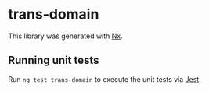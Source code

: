 # trans-domain

This library was generated with [Nx](https://nx.dev).

## Running unit tests

Run `ng test trans-domain` to execute the unit tests via [Jest](https://jestjs.io).

